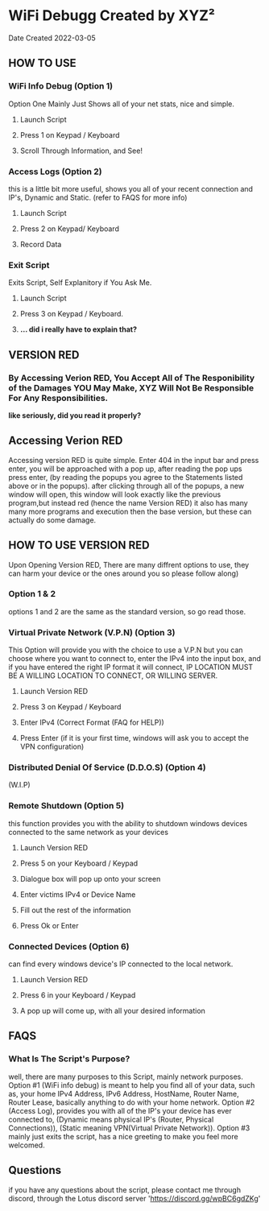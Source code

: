 # WiFi Debugg Created by XYZ²
Date Created 2022-03-05

## HOW TO USE

### WiFi Info Debug (Option 1)
Option One Mainly Just Shows all of your net stats, nice and simple.

1) Launch Script

2) Press 1 on Keypad / Keyboard

3) Scroll Through Information, and See!

### Access Logs (Option 2)
this is a little bit more useful, shows you all of your recent connection and IP's, Dynamic and Static. (refer to FAQS for more info)

1) Launch Script

2) Press 2 on Keypad/ Keyboard

3) Record Data

### Exit Script
Exits Script, Self Explanitory if You Ask Me.

1) Launch Script

2) Press 3 on Keypad / Keyboard.

3) __... did i really have to explain that?__

## VERSION RED

### By Accessing Verion RED, You Accept All of The Responibility of the Damages __YOU__ May Make, XYZ Will Not Be Responsible For Any Responsibilities.

__like seriously, did you read it properly?__

## Accessing Verion RED
Accessing version RED is quite simple. Enter 404 in the input bar and press enter, you will be approached with a pop up, after reading the pop ups press enter, (by reading the popups you agree to the Statements listed above or in the popups). after clicking through all of the popups, a new window will open, this window will look exactly like the previous program,but instead red (hence the name Version RED) it also has many many more programs and execution then the base version, but these can actually do some damage.

## HOW TO USE VERSION RED

Upon Opening Version RED, There are many diffrent options to use, they can harm your device or the ones around you so please follow along)

### Option 1 & 2
options 1 and 2 are the same as the standard version, so go read those.

### Virtual Private Network (V.P.N) (Option 3)
This Option will provide you with the choice to use a V.P.N but you can choose where you want to connect to, enter the IPv4 into the input box, and if you have entered the right IP format it will connect, IP LOCATION MUST BE A WILLING LOCATION TO CONNECT, OR WILLING SERVER.

1) Launch Version RED

2) Press 3 on Keypad / Keyboard

3) Enter IPv4 (Correct Format (FAQ for HELP))

4) Press Enter (if it is your first time, windows will ask you to accept the VPN configuration)

### Distributed Denial Of Service (D.D.O.S) (Option 4)
(W.I.P)

### Remote Shutdown (Option 5)
this function provides you with the ability to shutdown windows devices connected to the same network as your devices

1) Launch Version RED

2) Press 5 on your Keyboard / Keypad

3) Dialogue box will pop up onto your screen

4) Enter victims IPv4 or Device Name

5) Fill out the rest of the information 

6) Press Ok or Enter

### Connected Devices (Option 6)
can find every windows device's IP connected to the local network.

1) Launch Version RED

2) Press 6 in your Keyboard / Keypad

3) A pop up will come up, with all your desired information


## FAQS
### What Is The Script's Purpose?
well, there are many purposes to this Script, mainly network purposes. Option #1 (WiFi info debug) is meant to help you find all of your data, such as, your home IPv4 Address, IPv6 Address, HostName, Router Name, Router Lease, basically anything to do with your home network. Option #2 (Access Log), provides you with all of the IP's your device has ever connected to, (Dynamic means physical IP's (Router, Physical Connections)), (Static meaning VPN(Virtual Private Network)). Option #3 mainly just exits the script, has a nice greeting to make you feel more welcomed.

## Questions

if you have any questions about the script, please contact me through discord, through the Lotus discord server 'https://discord.gg/wpBC6gdZKg'
